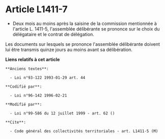 # Article L1411-7

- Deux mois au moins après la saisine de la commission mentionnée à l'article L. 1411-5, l'assemblée délibérante se prononce
sur le choix du délégataire et le contrat de délégation.

Les documents sur lesquels se prononce l'assemblée délibérante doivent lui être transmis quinze jours au moins avant sa
délibération.

**Liens relatifs à cet article**

	**Anciens textes**:

	  - Loi n°93-122 1993-01-29 art. 44

	**Codifié par**:

	  - Loi n°96-142 1996-02-21

	**Modifié par**:

	  - Loi n°99-586 du 12 juillet 1999 - art. 62 ()

	**Cite**:

	  - Code général des collectivités territoriales - art. L1411-5 (M)
